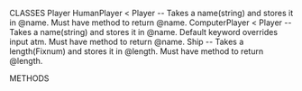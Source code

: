 CLASSES
Player
HumanPlayer < Player        -- Takes a name(string) and stores it in @name.  Must have method to return @name.
ComputerPlayer < Player     -- Takes a name(string) and stores it in @name.  Default keyword overrides input atm.  Must have method to return @name.
Ship                        -- Takes a length(Fixnum) and stores it in @length.  Must have method to return @length.

METHODS
